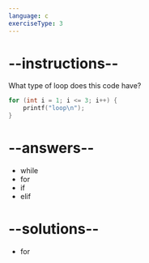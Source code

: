 ```yaml
---
language: c
exerciseType: 3
---
```


# --instructions--

What type of loop does this code have?
```c
for (int i = 1; i <= 3; i++) {
    printf("loop\n");
}
```

# --answers--

- while
- for
- if
- elif

# --solutions--

- for
